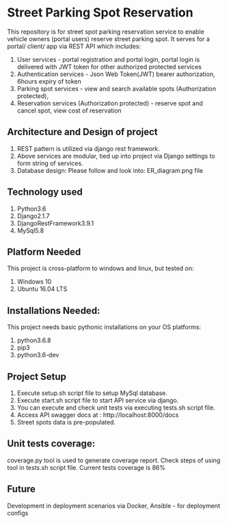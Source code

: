 # Street Parking Spot Reservation

This repository is for street spot parking reservation service to enable vehicle owners (portal users) reserve street parking spot.
It serves for a portal/ client/ app via REST API which includes:

1. User services - 
   portal registration and portal login, 
   portal login is delivered with JWT token for other authorized protected services
2. Authentication services - 
   Json Web Token(JWT) bearer authorization, 6hours expiry of token
3. Parking spot services - 
   view and search available spots (Authorization protected), 
4. Reservation services (Authorization protected) - 
   reserve spot and cancel spot, 
   view cost of reservation


## Architecture and Design of project

1. REST pattern is utilized via django rest framework.
2. Above services are modular, tied up into project via Django settings to form string of services.
3. Database design:
Please follow and look into: ER_diagram.png file


## Technology used

1. Python3.6
2. Django2.1.7
3. DjangoRestFramework3.9.1
4. MySql5.8


## Platform Needed

This project is cross-platform to windows and linux, but tested on:
1. Windows 10
2. Ubuntu 16.04 LTS

## Installations Needed:

This project needs basic pythonic installations on your OS platforms:

1. python3.6.8
2. pip3
3. python3.6-dev

## Project Setup

1. Execute setup.sh script file to setup MySql database.
2. Execute start.sh script file to start API service via django.
3. You can execute and check unit tests via executing tests.sh script file.
4. Access API swagger docs at : http://localhost:8000/docs
5. Street spots data is pre-populated.

## Unit tests coverage:

coverage.py tool is used to generate coverage report. Check steps of using tool in tests.sh script file.
Current tests coverage is 86%

## Future

Development in deployment scenarios via Docker, Ansible - for deployment configs
